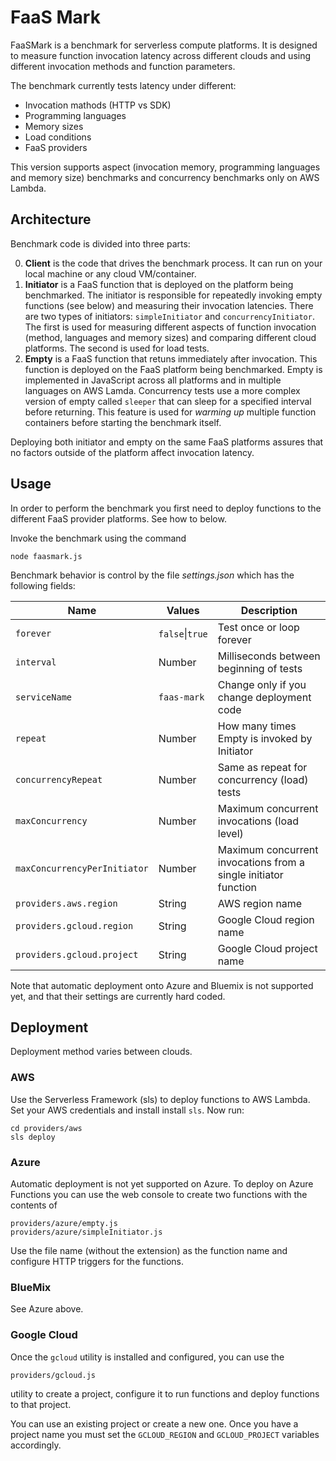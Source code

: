 # FaaS Mark

FaaSMark is a benchmark for serverless compute platforms. It is designed to measure function invocation latency across different clouds and using different invocation methods and function parameters.

The benchmark currently tests latency under different:
* Invocation mathods (HTTP vs SDK)
* Programming languages
* Memory sizes
* Load conditions
* FaaS providers

This version supports aspect (invocation memory, programming languages and memory size) benchmarks and concurrency benchmarks only on AWS Lambda.

## Architecture

Benchmark code is divided into three parts:

0. **Client** is the code that drives the benchmark process. It can run on your local machine or any cloud VM/container.
0. **Initiator** is a FaaS function that is deployed on the platform being benchmarked. The initiator is responsible for repeatedly invoking empty functions (see below) and measuring their invocation latencies. There are two types of initiators: `simpleInitiator` and `concurrencyInitiator`. The first is used for measuring different aspects of function invocation (method, languages and memory sizes) and comparing different cloud platforms. The second is used for load tests.
0. **Empty** is a FaaS function that retuns immediately after invocation. This function is deployed on the FaaS platform being benchmarked. Empty is implemented in JavaScript across all platforms and in multiple languages on AWS Lamda. Concurrency tests use a more complex version of empty called `sleeper` that can sleep for a specified interval before returning. This feature is used for *warming up* multiple function containers before starting the benchmark itself.

Deploying both initiator and empty on the same FaaS platforms assures that no factors outside of the platform affect invocation latency.

## Usage

In order to perform the benchmark you first need to deploy functions to the different FaaS provider platforms. See how to below.

Invoke the benchmark using the command

    node faasmark.js

Benchmark behavior is control by the file *settings.json* which has the following fields:


| Name | Values | Description |
| ---- | ------ | ----------- |
| `forever`                    | `false`&#124;`true` | Test once or loop forever |
| `interval`                   | Number              | Milliseconds between beginning of tests |
| `serviceName`                | `faas-mark`         | Change only if you change deployment code |
| `repeat`                     | Number              | How many times Empty is invoked by Initiator |
| `concurrencyRepeat`          | Number              | Same as repeat for concurrency (load) tests |
| `maxConcurrency`             | Number              | Maximum concurrent invocations (load level)                     |
| `maxConcurrencyPerInitiator` | Number              | Maximum concurrent invocations from a single initiator function |
| `providers.aws.region`       | String              | AWS region name |
| `providers.gcloud.region`    | String              | Google Cloud region name |
| `providers.gcloud.project`   | String              | Google Cloud project name |

Note that automatic deployment onto Azure and Bluemix is not supported yet, and that their settings are currently hard coded.

## Deployment

Deployment method varies between clouds.

### AWS

Use the Serverless Framework (sls) to deploy functions to AWS Lambda. Set your AWS credentials and install install `sls`.
Now run:

    cd providers/aws
    sls deploy

### Azure

Automatic deployment is not yet supported on Azure. To deploy on Azure Functions you can use the web console to create two functions with the contents of

    providers/azure/empty.js
    providers/azure/simpleInitiator.js

Use the file name (without the extension) as the function name and configure HTTP triggers for the functions.

### BlueMix

See Azure above.

### Google Cloud

Once the `gcloud` utility is installed and configured, you can use the

    providers/gcloud.js

utility to create a project, configure it to run functions and deploy functions to that project.

You can use an existing project or create a new one. Once you have a project name you must set the `GCLOUD_REGION` and `GCLOUD_PROJECT` variables accordingly.

